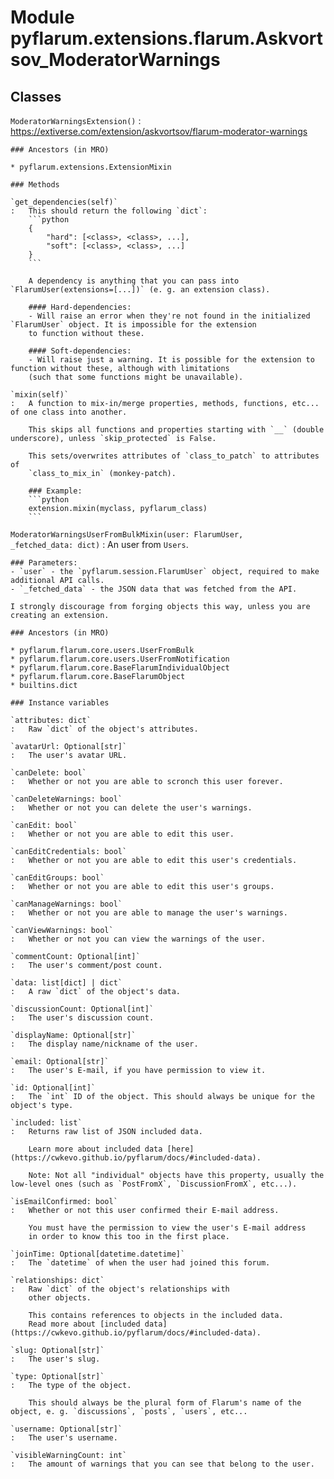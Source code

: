 Module pyflarum.extensions.flarum.Askvortsov_ModeratorWarnings
==============================================================

Classes
-------

`ModeratorWarningsExtension()`
:   https://extiverse.com/extension/askvortsov/flarum-moderator-warnings

    ### Ancestors (in MRO)

    * pyflarum.extensions.ExtensionMixin

    ### Methods

    `get_dependencies(self)`
    :   This should return the following `dict`:
        ```python
        {
            "hard": [<class>, <class>, ...],
            "soft": [<class>, <class>, ...]
        }
        ```
        
        A dependency is anything that you can pass into `FlarumUser(extensions=[...])` (e. g. an extension class).
        
        #### Hard-dependencies:
        - Will raise an error when they're not found in the initialized `FlarumUser` object. It is impossible for the extension
        to function without these.
        
        #### Soft-dependencies:
        - Will raise just a warning. It is possible for the extension to function without these, although with limitations
        (such that some functions might be unavailable).

    `mixin(self)`
    :   A function to mix-in/merge properties, methods, functions, etc... of one class into another.
        
        This skips all functions and properties starting with `__` (double underscore), unless `skip_protected` is False.
        
        This sets/overwrites attributes of `class_to_patch` to attributes of
        `class_to_mix_in` (monkey-patch).
        
        ### Example:
        ```python
        extension.mixin(myclass, pyflarum_class)
        ```

`ModeratorWarningsUserFromBulkMixin(user: FlarumUser, _fetched_data: dict)`
:   An user from `Users`.
    
    ### Parameters:
    - `user` - the `pyflarum.session.FlarumUser` object, required to make additional API calls.
    - `_fetched_data` - the JSON data that was fetched from the API.
    
    I strongly discourage from forging objects this way, unless you are creating an extension.

    ### Ancestors (in MRO)

    * pyflarum.flarum.core.users.UserFromBulk
    * pyflarum.flarum.core.users.UserFromNotification
    * pyflarum.flarum.core.BaseFlarumIndividualObject
    * pyflarum.flarum.core.BaseFlarumObject
    * builtins.dict

    ### Instance variables

    `attributes: dict`
    :   Raw `dict` of the object's attributes.

    `avatarUrl: Optional[str]`
    :   The user's avatar URL.

    `canDelete: bool`
    :   Whether or not you are able to scronch this user forever.

    `canDeleteWarnings: bool`
    :   Whether or not you can delete the user's warnings.

    `canEdit: bool`
    :   Whether or not you are able to edit this user.

    `canEditCredentials: bool`
    :   Whether or not you are able to edit this user's credentials.

    `canEditGroups: bool`
    :   Whether or not you are able to edit this user's groups.

    `canManageWarnings: bool`
    :   Whether or not you are able to manage the user's warnings.

    `canViewWarnings: bool`
    :   Whether or not you can view the warnings of the user.

    `commentCount: Optional[int]`
    :   The user's comment/post count.

    `data: list[dict] | dict`
    :   A raw `dict` of the object's data.

    `discussionCount: Optional[int]`
    :   The user's discussion count.

    `displayName: Optional[str]`
    :   The display name/nickname of the user.

    `email: Optional[str]`
    :   The user's E-mail, if you have permission to view it.

    `id: Optional[int]`
    :   The `int` ID of the object. This should always be unique for the object's type.

    `included: list`
    :   Returns raw list of JSON included data.
        
        Learn more about included data [here](https://cwkevo.github.io/pyflarum/docs/#included-data).
        
        Note: Not all "individual" objects have this property, usually the low-level ones (such as `PostFromX`, `DiscussionFromX`, etc...).

    `isEmailConfirmed: bool`
    :   Whether or not this user confirmed their E-mail address.
        
        You must have the permission to view the user's E-mail address
        in order to know this too in the first place.

    `joinTime: Optional[datetime.datetime]`
    :   The `datetime` of when the user had joined this forum.

    `relationships: dict`
    :   Raw `dict` of the object's relationships with
        other objects.
        
        This contains references to objects in the included data.
        Read more about [included data](https://cwkevo.github.io/pyflarum/docs/#included-data).

    `slug: Optional[str]`
    :   The user's slug.

    `type: Optional[str]`
    :   The type of the object.
        
        This should always be the plural form of Flarum's name of the object, e. g. `discussions`, `posts`, `users`, etc...

    `username: Optional[str]`
    :   The user's username.

    `visibleWarningCount: int`
    :   The amount of warnings that you can see that belong to the user.